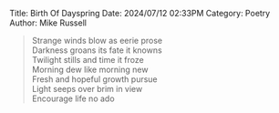 Title: Birth Of Dayspring
Date: 2024/07/12 02:33PM
Category: Poetry
Author: Mike Russell

> Strange winds blow as eerie prose<br>
> Darkness groans its fate it knowns<br>
> Twilight stills and time it froze<br>
> Morning dew like morning new<br>
> Fresh and hopeful growth pursue<br>
> Light seeps over brim in view<br>
> Encourage life no ado
